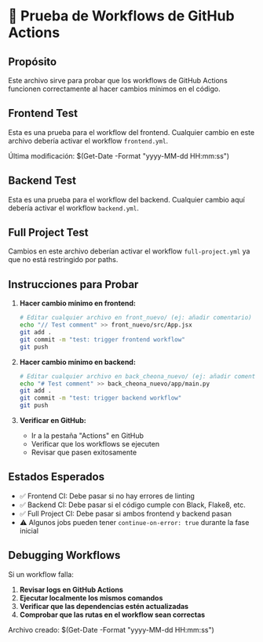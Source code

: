 # 🧪 Prueba de Workflows de GitHub Actions

## Propósito
Este archivo sirve para probar que los workflows de GitHub Actions funcionen correctamente al hacer cambios mínimos en el código.

## Frontend Test
Esta es una prueba para el workflow del frontend. Cualquier cambio en este archivo debería activar el workflow `frontend.yml`.

Última modificación: $(Get-Date -Format "yyyy-MM-dd HH:mm:ss")

## Backend Test  
Esta es una prueba para el workflow del backend. Cualquier cambio aquí debería activar el workflow `backend.yml`.

## Full Project Test
Cambios en este archivo deberían activar el workflow `full-project.yml` ya que no está restringido por paths.

## Instrucciones para Probar

1. **Hacer cambio mínimo en frontend:**
   ```bash
   # Editar cualquier archivo en front_nuevo/ (ej: añadir comentario)
   echo "// Test comment" >> front_nuevo/src/App.jsx
   git add .
   git commit -m "test: trigger frontend workflow"
   git push
   ```

2. **Hacer cambio mínimo en backend:**
   ```bash
   # Editar cualquier archivo en back_cheona_nuevo/ (ej: añadir comentario)
   echo "# Test comment" >> back_cheona_nuevo/app/main.py
   git add .
   git commit -m "test: trigger backend workflow"
   git push
   ```

3. **Verificar en GitHub:**
   - Ir a la pestaña "Actions" en GitHub
   - Verificar que los workflows se ejecuten
   - Revisar que pasen exitosamente

## Estados Esperados

- ✅ Frontend CI: Debe pasar si no hay errores de linting
- ✅ Backend CI: Debe pasar si el código cumple con Black, Flake8, etc.
- ✅ Full Project CI: Debe pasar si ambos frontend y backend pasan
- ⚠️ Algunos jobs pueden tener `continue-on-error: true` durante la fase inicial

## Debugging Workflows

Si un workflow falla:

1. **Revisar logs en GitHub Actions**
2. **Ejecutar localmente los mismos comandos**
3. **Verificar que las dependencias estén actualizadas**
4. **Comprobar que las rutas en el workflow sean correctas**

Archivo creado: $(Get-Date -Format "yyyy-MM-dd HH:mm:ss")
